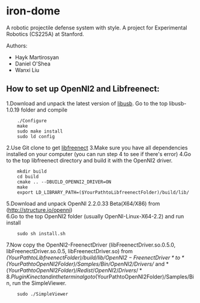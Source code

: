 iron-dome
=========

A robotic projectile defense system with style. A project for Experimental Robotics (CS225A) at Stanford.

Authors:

 * Hayk Martirosyan
 * Daniel O'Shea
 * Wanxi Liu

How to set up OpenNI2 and Libfreenect:
---------------------------------------

1.Download and unpack the latest version of [libusb](http://sourceforge.net/projects/libusb/files/libusb-1.0/libusb-1.0.19/libusb-1.0.19.tar.bz2/download). Go to the top libusb-1.0.19 folder and compile

```
	./Configure
	make
	sudo make install
	sudo ld config
```

2.Use Git clone to get [libfreenect](https://github.com/OpenKinect/libfreenect)
3.Make sure you have all dependencies installed on your computer (you can run step 4 to see if there's error)
4.Go to the top libfreenect directory and build it with the OpenNI2 driver.

```
	mkdir build
	cd build
	cmake .. --DBUILD_OPENNI2_DRIVER=ON
	make
	export LD_LIBRARY_PATH=($YourPathtoLibfreenectFolder)/build/lib/
```
5.Download and unpack OpenNI 2.2.0.33 Beta(X64/X86) from (http://structure.io/openni)  
6.Go to the top OpenNI2 folder (usually OpenNI-Linux-X64-2.2) and run install

```
	sudo sh install.sh
```
7.Now copy the OpenNI2-FreenectDriver (libFreenectDriver.so.0.5.0, libFreenectDriver.so.0.5, libFreenectDriver.so) from   *($YourPathtoLibfreenectFolder)/build/lib/OpenNI2-FreenectDriver* to *($YourPathtoOpenNI2Folder)/Samples/Bin/OpenNI2/Drivers/* and *($YourPathtoOpenNI2Folder)/Redist/OpenNI2/Drivers/*  
8.Plug in Kinect and in the terminal go to ($YourPathtoOpenNI2Folder)/Samples/Bin, run the SimpleViewer.

```
	sudo ./SimpleViewer
```

